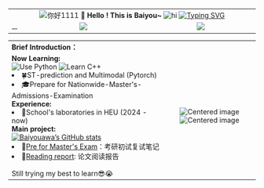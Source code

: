 
<div align = "center">
  <table>
    <!-- Header --> 
    <tr>
      <td colspan="3" align="center">
  <img src="https://media2.giphy.com/media/v1.Y2lkPTc5MGI3NjExeXR6dmlzcnd0djJzNXE3NWQzdmkwZTVoZnNjdDdwMmg1ZG9qdnRleiZlcD12MV9pbnRlcm5hbF9naWZfYnlfaWQmY3Q9Zw/bcKmIWkUMCjVm/giphy.webp" width="100" alt="你好1111" />
  <b>🥳 Hello ! This is Baiyou~</b>
  <img src="https://s1.4sai.com/src/img/gif/05/05199d960cdf46a58032300bc5b821c7.gif?e=1735488000&token=1srnZGLKZ0Aqlz6dk7yF4SkiYf4eP-YrEOdM1sob:761QqYl3lHVN-PvdRRx80ZvVM0s=" alt="hi" width="140"/>
  <a href="https://git.io/typing-svg"><img src="https://readme-typing-svg.herokuapp.com?font=DynaPuff&pause=1000&color=5CF7F0&center=true&vCenter=true&width=435&lines=A+undergraduate+from+Harbin+" alt="Typing SVG" /></a>
     </td>
    </tr>
    <!-- 进度条&访问量&QQ -->
    <tr>
      <td align = "left">
        <img src="https://raw.githubusercontent.com/Baiyouawa/Baiyouawa/main/assets/github-contribution-grid-snake.svg" alt="GitHub Snake" width = "2000" />
      </td>
      <td align="center" width="240px">
        <img src="https://access-counter.vercel.app/api/counter?name=yourname&theme=006&length=7" width = "400" />
      </td>
      <td align="center" width="210px">
        <img src="https://github.com/user-attachments/assets/41ed912d-6264-4e7f-854f-12144e13576b" height="150px" />
      </td>
    <tr>
      <table>
  <!-- First row -->
  <tr>
    <td colspan="2" align="left"><b>Brief Introduction：</b></td>
  </tr>
  <!-- Second row -->
  <tr>
    <td colspan="2" align="left">
      <b>Now Learning:</b><br>
      <img src="https://img.shields.io/badge/Use-Python-0076ab?style=flat&logo=Python&logoColor=ffffff" alt="Use Python" />
      <img src="https://img.shields.io/badge/Learn-C++-blueviolet?style=flat&logo=Visual%20Studio%20Code&logoColor=ffffff" alt="Learn C++" /><br>
      <li>🍀<a target="_blank">ST-prediction and Multimodal (Pytorch)</a></li>
      <li>🎓<a target="_blank">Prepare for Nationwide-Master's-Admissions-Examination</a></li>
      <b>Experience:</b><br>
      <li>📘<a target="_blank">School's laboratories in HEU (2024 - now) </a></li>
      <b>Main project:</b><br>
      <a href="https://github.com/anuraghazra/github-readme-stats">
        <img src="https://github-readme-stats.vercel.app/api?username=Baiyouawa" alt="Baiyouawa’s GitHub stats" />
      </a>
      <br>
      <li>🎉<a target="_blank" href="https://github.com/Baiyouawa/Nationwide-Master-s-Program-Unified-Admissions-Examination">Pre for Master's Exam</a>：考研初试复试笔记</li>
      <li>📑<a target="_blank" href="https://github.com/Baiyouawa/Transformer-Reading-Reports">Reading report</a>: 论文阅读报告</li>
      <br>Still trying my best to learn😎😭
    </td>
    <!-- Right-hand column (centered content) -->
    <td align="center">
      <!-- Add any content you want centered here, e.g., images, charts, etc. -->
      <img src="https://github.com/user-attachments/assets/621c866e-024f-435c-b1c3-a388ce5438ed" alt="Centered image" height="200px"width = "300px" />
      <img src="https://github.com/user-attachments/assets/9d2b00c3-2eb5-46f5-a96b-eca8bc252e77" alt="Centered image" height="200px"width = "300px" />
    </td>
  </tr>
</table>
</div>

    

